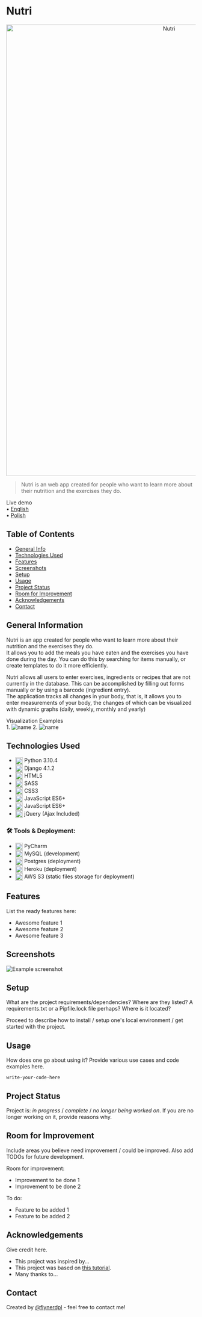 # Nutri
<p align="center">
  <img height='1200px' width='850px' src="static/images/bg_photo_en.png?raw=true" alt="Nutri"/>
</p>

> Nutri is an web app created for people who want to learn more about their nutrition and the exercises they do. <br>

Live demo <br>
• [English](https://nutri-django.herokuapp.com/en/) <br>
• [Polish](https://nutri-django.herokuapp.com/pl/)

## Table of Contents
* [General Info](#general-information)
* [Technologies Used](#technologies-used)
* [Features](#features)
* [Screenshots](#screenshots)
* [Setup](#setup)
* [Usage](#usage)
* [Project Status](#project-status)
* [Room for Improvement](#room-for-improvement)
* [Acknowledgements](#acknowledgements)
* [Contact](#contact)
<!-- * [License](#license) -->


## General Information
Nutri is an app created for people who want to learn more about their nutrition and the exercises they do.<br>
It allows you to add the meals you have eaten and the exercises you have done during the day.
You can do this by searching for items manually, or create templates to do it more efficiently.

Nutri allows all users to enter exercises, ingredients or recipes that are not currently in the database.
This can be accomplished by filling out forms manually or by using a barcode (ingredient entry). <br>
The application tracks all changes in your body, that is, it allows you to enter measurements of your body, the changes of which can be visualized with dynamic graphs (daily, weekly, monthly and yearly) <br>

Visualization Examples <br>
1.
![name](static/images/dashboard_readme.png)
2.
![name](static/images/graph_nutri.png)



## Technologies Used
- <img src="https://github.com/devicons/devicon/blob/master/icons/python/python-original.svg" title="Python" alt="Python" width="20" height="20" align='center'/> Python 3.10.4 &nbsp;
- <img src="https://github.com/devicons/devicon/blob/master/icons/django/django-plain.svg" title="Django" alt="Django" width="20" height="20" align='center'/> Django 4.1.2 &nbsp;
- <img src="https://github.com/devicons/devicon/blob/master/icons/html5/html5-original-wordmark.svg" title="HTML5" alt="HTML5" width="20" height="20" align='center'/> HTML5&nbsp;
- <img src="https://github.com/devicons/devicon/blob/master/icons/sass/sass-original.svg" title="SASS" alt="SASS" width="20" height="20" align='center'/> SASS&nbsp;
- <img src="https://github.com/devicons/devicon/blob/master/icons/css3/css3-original-wordmark.svg" title="CSS" alt="CSS" width="20" height="20" align='center'/> CSS3&nbsp;
- <img src="https://github.com/devicons/devicon/blob/master/icons/javascript/javascript-original.svg" title="JavaScript" alt="JavaScript" width="20" height="20" align='center'/> JavaScript ES6+&nbsp;
- <img src="https://github.com/devicons/devicon/blob/master/icons/javascript/javascript-original.svg" title="JavaScript" alt="JavaScript" width="20" height="20" align='center'/> JavaScript ES6+&nbsp;
- <img src="https://github.com/devicons/devicon/blob/master/icons/jquery/jquery-original-wordmark.svg" title="jQuery" alt="jQuery" width="20" height="20" align='center'/> jQuery (Ajax Included)&nbsp;
### :hammer_and_wrench: Tools & Deployment:
- <img src="https://github.com/devicons/devicon/blob/master/icons/pycharm/pycharm-original.svg" title="PyCharm" alt="Pycharm" width="20" height="20" align='center'/> PyCharm&nbsp;
- <img src="https://github.com/devicons/devicon/blob/master/icons/mysql/mysql-plain-wordmark.svg" title="MySql" alt="MySql" width="20" height="20" align='center'/> MySQL (development)&nbsp;
- <img src="https://github.com/devicons/devicon/blob/master/icons/postgresql/postgresql-original.svg" title="Postgresql" alt="Postgresql" width="20" height="20" align='center'/> Postgres (deployment)&nbsp;
- <img src="https://github.com/devicons/devicon/blob/master/icons/heroku/heroku-plain-wordmark.svg" title="Heroku" alt="Heroku" width="20" height="20" align='center'/> Heroku (deployment)&nbsp;
- <img src="https://symbols.getvecta.com/stencil_9/32_aws-elastic-beanstalk.3cbb564d52.svg" title="AWS" alt="AWS" width="20" height="20" align='center'/> AWS S3 (static files storage for deployment)&nbsp;
## Features
List the ready features here:
- Awesome feature 1
- Awesome feature 2
- Awesome feature 3


## Screenshots
![Example screenshot](./img/screenshot.png)
<!-- If you have screenshots you'd like to share, include them here. -->


## Setup
What are the project requirements/dependencies? Where are they listed? A requirements.txt or a Pipfile.lock file perhaps? Where is it located?

Proceed to describe how to install / setup one's local environment / get started with the project.


## Usage
How does one go about using it?
Provide various use cases and code examples here.

`write-your-code-here`


## Project Status
Project is: _in progress_ / _complete_ / _no longer being worked on_. If you are no longer working on it, provide reasons why.


## Room for Improvement
Include areas you believe need improvement / could be improved. Also add TODOs for future development.

Room for improvement:
- Improvement to be done 1
- Improvement to be done 2

To do:
- Feature to be added 1
- Feature to be added 2


## Acknowledgements
Give credit here.
- This project was inspired by...
- This project was based on [this tutorial](https://www.example.com).
- Many thanks to...


## Contact
Created by [@flynerdpl](https://www.flynerd.pl/) - feel free to contact me!


<!-- Optional -->
<!-- ## License -->
<!-- This project is open source and available under the [... License](). -->

<!-- You don't have to include all sections - just the one's relevant to your project -->
